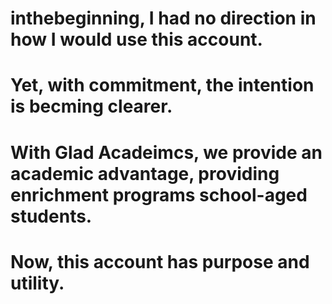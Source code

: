 # inthebeginning, I had no direction in how I would use this account.
# Yet, with commitment, the intention is becming clearer.
# With Glad Acadeimcs, we provide an academic advantage, providing enrichment programs school-aged students.
# Now, this account has purpose and utility.
